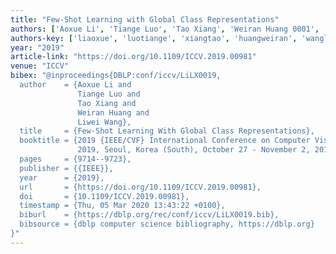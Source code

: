 ```yaml
---
title: "Few-Shot Learning with Global Class Representations"
authors: ['Aoxue Li', 'Tiange Luo', 'Tao Xiang', 'Weiran Huang 0001', 'Liwei Wang 0001']
authors-key: ['liaoxue', 'luotiange', 'xiangtao', 'huangweiran', 'wangliwei']
year: "2019"
article-link: "https://doi.org/10.1109/ICCV.2019.00981"
venue: "ICCV"
bibex: "@inproceedings{DBLP:conf/iccv/LiLX0019,
  author    = {Aoxue Li and
               Tiange Luo and
               Tao Xiang and
               Weiran Huang and
               Liwei Wang},
  title     = {Few-Shot Learning With Global Class Representations},
  booktitle = {2019 {IEEE/CVF} International Conference on Computer Vision, {ICCV}
               2019, Seoul, Korea (South), October 27 - November 2, 2019},
  pages     = {9714--9723},
  publisher = {{IEEE}},
  year      = {2019},
  url       = {https://doi.org/10.1109/ICCV.2019.00981},
  doi       = {10.1109/ICCV.2019.00981},
  timestamp = {Thu, 05 Mar 2020 13:43:22 +0100},
  biburl    = {https://dblp.org/rec/conf/iccv/LiLX0019.bib},
  bibsource = {dblp computer science bibliography, https://dblp.org}
}"
---
```

